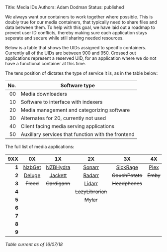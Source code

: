 Title: Media IDs
Authors: Adam Dodman
Status: published

We always want our containers to work together where possible. This is doubly true for our media containers, that typically need to share files and data between them. To help with this goal, we have laid out a roadmap to prevent user ID conflicts, thereby making sure each application stays seperate and secure while still sharing needed resources.

Below is a table that shows the UIDs assigned to specific containers. Currently all of the UIDs are between 900 and 950. Crossed out applications represent a reserved UID, for an application where we do not have a functional container at this time.

The tens position of dictates the type of service it is, as in the table below:   

|No. | Software type|
|---:|---|
|00|Media downloaders|
|10|Software to interface with indexers|
|20|Media management and categorizing software|
|30|Alternates for 20, currently not used|
|40|Client facing media serving applications|
|50|Auxillary services that function with the frontend|

The full list of media applications:

|9XX|0X|1X|2X|3X|4X|5X|
|---:|:---:|:---:|:---:|:---:|:---:|:---:|
|**1**|[NzbGet](https://github.com/spritsail/nzbget)|[NZBHydra](https://github.com/spritsail/nzbhydra)|[Sonarr](https://github.com/spritsail/sonarr)|[SickRage](https://github.com/spritsail/sickrage)|[Plex](https://github.com/spritsail/plex-media-server)|[Tautulli](https://github.com/spritsail/tautulli)|
|**2**|[Deluge](https://github.com/spritsail/deluge)|[Jackett](https://github.com/spritsail/jackett)|[Radarr](https://github.com/spritsail/radarr)|~~CouchPotato~~|~~Emby~~|[Ombi](https://github.com/spritsail/ombi)|
|**3**|~~Flood~~|~~Cardigann~~|[Lidarr](https://github.com/spritsail/lidarr)|~~Headphones~~|||
|**4**|||~~LazyLibrarian~~||||
|**5**|||~~Mylar~~||||
|**6**|||||||
|**7**|||||||
|**8**|||||||
|**9**|||||||

*Table current as of 16/07/18*
